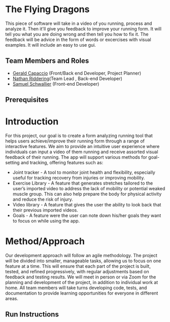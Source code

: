 # The Flying Dragons

This piece of software will take in a video of you running, process and analyze it. Then it'll give you feedback to improve your running form. It will tell you what you are doing wrong and then tell you how to fix it. The feedback will be advice in the form of words or excercises with visual examples. It will include an easy to use gui.

## Team Members and Roles

* [Gerald Capaccio](https://github.com/JerryCap/CIS350-HW2-Capaccio.git) (Front/Back end Developer, Project Planner)
* [Nathan Riddering](https://github.com/nridd/CIS350-HW2-Riddering.git)(Team Lead , Back-end Developer)
* [Samuel Schwallier](https://github.com/schwalls/CIS350-HW2--Schwallier-) (Front-end Developer)
## Prerequisites

# Introduction
For this project, our goal is to create a form analyzing running tool that helps users achieve/improve their running form through a range of interactive features. We aim to provide an intuitive user experience where individuals can input a video of them running and receive assorted visual feedback of their running. The app will support various methods for goal-setting and tracking, offering features such as:

* Joint tracker - A tool to monitor joint health and flexibility, especially useful for tracking recovery from injuries or improving mobility.
* Exercise Library - A feature that generates stretches tailored to the user’s imported video to address the lack of mobility or potential weaked muscle group. This can also help prepare the body for physical activity and reduce the risk of injury.
* Video library - A feature that gives the user the ability to look back that their previous imported videos.
* Goals - A feature were the user can note down his/her goals they want to focus on while using the app.
# Method/Approach
Our development approach will follow an agile methodology. The project will be divided into smaller, manageable tasks, allowing us to focus on one feature at a time. This will ensure that each part of the project is built, tested, and refined progressively, with regular adjustments based on feedback and testing results.
We will meet in person or via Zoom for the planning and development of the project, in addition to individual work at home. All team members will take turns developing code, tests, and documentation to provide learning opportunities for everyone in different areas.

## Run Instructions
